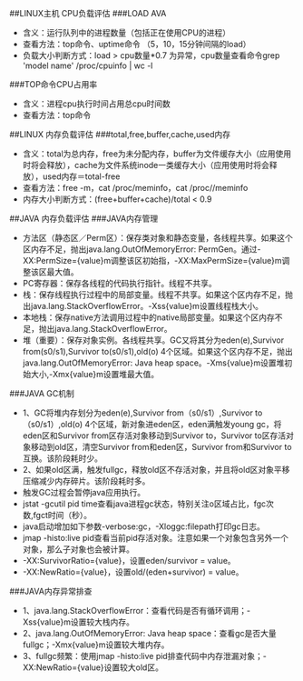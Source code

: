 ##LINUX主机 CPU负载评估
###LOAD AVA
* 含义：运行队列中的进程数量（包括正在使用CPU的进程）
* 查看方法：top命令、uptime命令 （5，10，15分钟间隔的load）
* 负载大小判断方式：load > cpu数量*0.7 为异常，cpu数量查看命令grep 'model name' /proc/cpuinfo | wc -l

###TOP命令CPU占用率
* 含义：进程cpu执行时间占用总cpu时间数
* 查看方法：top命令


##LINUX 内存负载评估
###total,free,buffer,cache,used内存
* 含义：total为总内存，free为未分配内存，buffer为文件缓存大小（应用使用时将会释放），cache为文件系统inode一类缓存大小（应用使用时将会释放），used内存＝total-free
* 查看方法：free -m，cat /proc/meminfo，cat /proc/<pid>/meminfo
* 内存大小判断方式：(free+buffer+cache)/total < 0.9

##JAVA 内存负载评估
###JAVA内存管理
* 方法区（静态区／Perm区）：保存类对象和静态变量，各线程共享。如果这个区内存不足，抛出java.lang.OutOfMemoryError: PermGen。通过-XX:PermSize={value}m调整该区初始指，-XX:MaxPermSize={value}m调整该区最大值。
* PC寄存器：保存各线程的代码执行指针。线程不共享。
* 栈：保存线程执行过程中的局部变量。线程不共享。如果这个区内存不足，抛出java.lang.StackOverflowError。-Xss{value}m设置线程栈大小。
* 本地栈：保存native方法调用过程中的native局部变量。如果这个区内存不足，抛出java.lang.StackOverflowError。
* 堆（重要）：保存对象实例。各线程共享。GC又将其分为eden(e),Survivor from(s0/s1),Survivor to(s0/s1),old(o) 4个区域。如果这个区内存不足，抛出java.lang.OutOfMemoryError: Java heap space。-Xms{value}m设置堆初始大小,-Xmx{value}m设置堆最大值。

###JAVA GC机制
* 1、GC将堆内存划分为eden(e),Survivor from（s0/s1）,Survivor to（s0/s1）,old(o) 4个区域，新对象进eden区，eden满触发young gc，将eden区和Survivor from区存活对象移动到Survivor to，Survivor to区存活对象移动到old区，清空Survivor from和eden区，Survivor from和Survivor to互换。该阶段耗时少。
* 2、如果old区满，触发fullgc，释放old区不存活对象，并且将old区对象平移压缩减少内存碎片。该阶段耗时多。
* 触发GC过程会暂停java应用执行。
* jstat -gcutil pid time查看java进程gc状态，特别关注o区域占比，fgc次数,fgct时间（秒）。
* java启动增加如下参数-verbose:gc，-Xloggc:filepath打印gc日志。
* jmap -histo:live pid查看当前pid存活对象。注意如果一个对象包含另外一个对象，那么子对象也会被计算。
* -XX:SurvivorRatio={value}，设置eden/survivor = value。
* -XX:NewRatio={value}，设置old/(eden+survivor) = value。

###JAVA内存异常排查
* 1、java.lang.StackOverflowError：查看代码是否有循环调用；-Xss{value}m设置较大栈内存。
* 2、java.lang.OutOfMemoryError: Java heap space：查看gc是否大量fullgc；-Xmx{value}m设置较大堆内存。
* 3、fullgc频繁：使用jmap -histo:live pid排查代码中内存泄漏对象；-XX:NewRatio={value}设置较大old区。